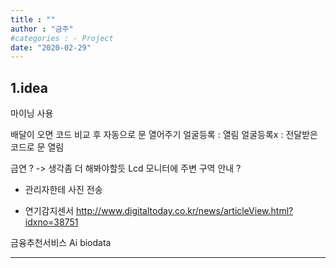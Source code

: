 ```yaml
---
title : ""
author : "금주"
#categories : - Project
date: "2020-02-29"
---
```



1.idea
---

마이닝 사용

배달이 오면 코드 비교 후 자동으로 문 열어주기
얼굴등록 : 열림
얼굴등록x : 전달받은 코드로 문 열림


금연 ? -> 생각좀 더 해봐야할듯
Lcd 모니터에 주변 구역 안내 ?
+ 관리자한테 사진 전송
- 연기감지센서
http://www.digitaltoday.co.kr/news/articleView.html?idxno=38751

금융추천서비스
Ai biodata

---

